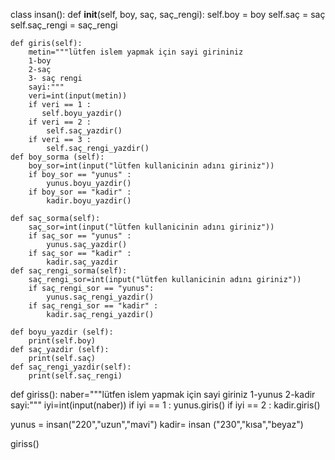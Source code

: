 class insan():
    def __init__(self, boy, saç, saç_rengi):
        self.boy = boy
        self.saç = saç
        self.saç_rengi = saç_rengi

    def giris(self):
        metin="""lütfen islem yapmak için sayi girininiz
        1-boy
        2-saç 
        3- saç rengi
        sayi:"""
        veri=int(input(metin))
        if veri == 1 :
           self.boyu_yazdir()
        if veri == 2 :
            self.saç_yazdir()
        if veri == 3 :
            self.saç_rengi_yazdir()
    def boy_sorma (self):
        boy_sor=int(input("lütfen kullanicinin adını giriniz"))
        if boy_sor == "yunus" :
            yunus.boyu_yazdir()
        if boy_sor == "kadir" :
            kadir.boyu_yazdir()

    def saç_sorma(self):
        saç_sor=int(input("lütfen kullanicinin adını giriniz"))
        if saç_sor == "yunus" :
            yunus.saç_yazdir()
        if saç_sor == "kadir" :
            kadir.saç_yazdir
    def saç_rengi_sorma(self):
        saç_rengi_sor=int(input("lütfen kullanicinin adını giriniz"))
        if saç_rengi_sor == "yunus":
            yunus.saç_rengi_yazdir()
        if saç_rengi_sor == "kadir" :
            kadir.saç_rengi_yazdir()

    def boyu_yazdir (self):
        print(self.boy)
    def saç_yazdir (self):
        print(self.saç)
    def saç_rengi_yazdir(self):
        print(self.saç_rengi)
def giriss():
        naber="""lütfen islem yapmak için sayi giriniz
        1-yunus 
        2-kadir
        sayi:"""
        iyi=int(input(naber))
        if iyi == 1 :
            yunus.giris()
        if iyi == 2 :
            kadir.giris()

yunus = insan("220","uzun","mavi")
kadir= insan ("230","kısa","beyaz")



giriss()
